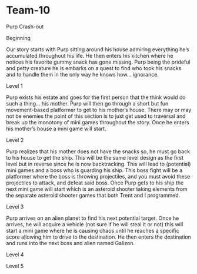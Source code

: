 # Team-10

Purp Crash-out 

 

 

Beginning 

Our story starts with Purp sitting around his house admiring everything he’s accumulated throughout his life. He then enters his kitchen where he notices his favorite gummy snack has gone missing. Purp being the prideful and petty creature he is embarks on a quest to find who took his snacks and to handle them in the only way he knows how… ignorance.  

 

Level 1  

Purp exists his estate and goes for the first person that the think would do such a thing… his mother. Purp will then go through a short but fun movement-based platformer to get to his mother’s house. There may or may not be enemies the point of this section is to just get used to traversal and break up the monotony of mini games throughout the story. Once he enters his mother’s house a mini game will start.  

 

Level 2  

Purp realizes that his mother does not have the snacks so, he must go back to his house to get the ship. This will be the same level design as the first level but in reverse since he is now backtracking. This will lead to (potential) mini games and a boss who is guarding his ship. This boss fight will be a platformer where the boss is throwing projectiles, and you must avoid these projectiles to attack, and defeat said boss. Once Purp gets to his ship the next mini game will start which is an asteroid shooter taking elements from the separate asteroid shooter games that both Trent and I programmed.  

 

Level 3  

Purp arrives on an alien planet to find his next potential target. Once he arrives, he will acquire a vehicle (not sure if he will steal it or not) this will start a mini game where he is causing chaos until he reaches a specific score allowing him to drive to the destination. He then enters the destination and runs into the next boss and alien named Galizon. 

 

Level 4 

 

 

 

 

Level 5  